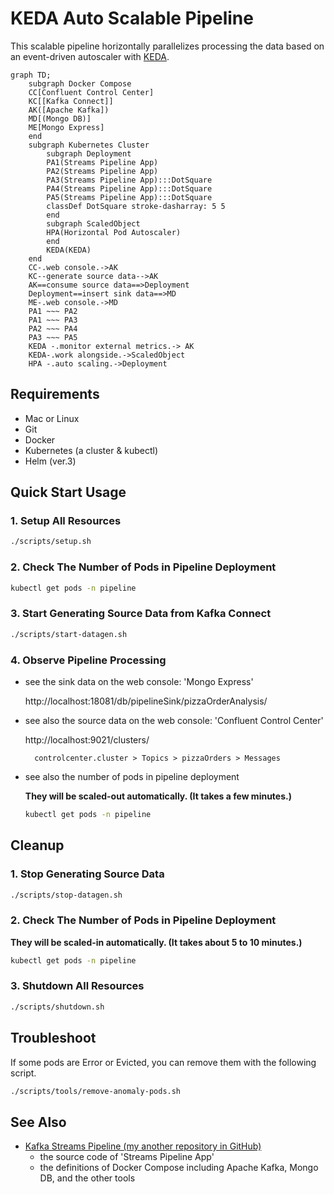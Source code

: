 # KEDA Auto Scalable Pipeline
This scalable pipeline horizontally parallelizes processing the data based on an event-driven autoscaler with [KEDA](https://keda.sh/).

```mermaid
graph TD;
    subgraph Docker Compose
    CC[Confluent Control Center]
    KC[[Kafka Connect]]
    AK([Apache Kafka])
    MD[(Mongo DB)]
    ME[Mongo Express]
    end
    subgraph Kubernetes Cluster
        subgraph Deployment
        PA1(Streams Pipeline App)
        PA2(Streams Pipeline App)
        PA3(Streams Pipeline App):::DotSquare
        PA4(Streams Pipeline App):::DotSquare
        PA5(Streams Pipeline App):::DotSquare
        classDef DotSquare stroke-dasharray: 5 5
        end
        subgraph ScaledObject
        HPA(Horizontal Pod Autoscaler)
        end
        KEDA(KEDA)
    end
    CC-.web console.->AK
    KC--generate source data-->AK
    AK==consume source data==>Deployment
    Deployment==insert sink data==>MD
    ME-.web console.->MD
    PA1 ~~~ PA2
    PA1 ~~~ PA3
    PA2 ~~~ PA4
    PA3 ~~~ PA5
    KEDA -.monitor external metrics.-> AK
    KEDA-.work alongside.->ScaledObject
    HPA -.auto scaling.->Deployment
```

## Requirements

- Mac or Linux
- Git
- Docker
- Kubernetes (a cluster & kubectl)
- Helm (ver.3)

## Quick Start Usage

### 1. Setup All Resources

```bash
./scripts/setup.sh
```

### 2. Check The Number of Pods in Pipeline Deployment

```bash
kubectl get pods -n pipeline
```

### 3. Start Generating Source Data from Kafka Connect

```bash
./scripts/start-datagen.sh
```

### 4. Observe Pipeline Processing

- see the sink data on the web console: 'Mongo Express'

    http://localhost:18081/db/pipelineSink/pizzaOrderAnalysis/

- see also the source data on the web console: 'Confluent Control Center'

    http://localhost:9021/clusters/

        controlcenter.cluster > Topics > pizzaOrders > Messages

- see also the number of pods in pipeline deployment

    **They will be scaled-out automatically. (It takes a few minutes.)**

    ```bash
    kubectl get pods -n pipeline
    ```

## Cleanup

### 1. Stop Generating Source Data

```bash
./scripts/stop-datagen.sh
```

### 2. Check The Number of Pods in Pipeline Deployment

**They will be scaled-in automatically. (It takes about 5 to 10 minutes.)**

```bash
kubectl get pods -n pipeline
```

### 3. Shutdown All Resources

```bash
./scripts/shutdown.sh
```

## Troubleshoot

If some pods are Error or Evicted, you can remove them with the following script.

```bash
./scripts/tools/remove-anomaly-pods.sh
```

## See Also

- [Kafka Streams Pipeline (my another repository in GitHub)](https://github.com/ogi-iii/kafka-streams-pipeline)
    - the source code of 'Streams Pipeline App'
    - the definitions of Docker Compose including Apache Kafka, Mongo DB, and the other tools
